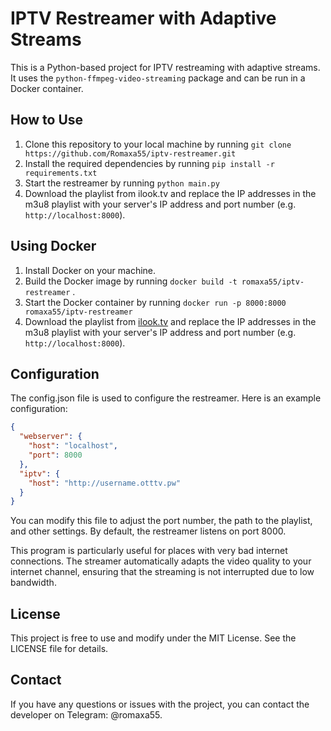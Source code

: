 # IPTV Restreamer with Adaptive Streams

This is a Python-based project for IPTV restreaming with adaptive streams. It uses the `python-ffmpeg-video-streaming` package and can be run in a Docker container.
## How to Use

1. Clone this repository to your local machine by running `git clone https://github.com/Romaxa55/iptv-restreamer.git`
2. Install the required dependencies by running `pip install -r requirements.txt`
3. Start the restreamer by running `python main.py`
4. Download the playlist from ilook.tv and replace the IP addresses in the m3u8 playlist with your server's IP address and port number (e.g. `http://localhost:8000`).

## Using Docker

1. Install Docker on your machine.
2. Build the Docker image by running `docker build -t romaxa55/iptv-restreamer` .
3. Start the Docker container by running `docker run -p 8000:8000 romaxa55/iptv-restreamer`
4. Download the playlist from [ilook.tv](https://ilook.tv) and replace the IP addresses in the m3u8 playlist with your server's IP address and port number (e.g. `http://localhost:8000`).

## Configuration

The config.json file is used to configure the restreamer. Here is an example configuration:
```json
{
  "webserver": {
    "host": "localhost",
    "port": 8000
  },
  "iptv": {
    "host": "http://username.otttv.pw"
  }
}
```
You can modify this file to adjust the port number, the path to the playlist, and other settings. By default, the restreamer listens on port 8000.


This program is particularly useful for places with very bad internet connections. The streamer automatically adapts the video quality to your internet channel, ensuring that the streaming is not interrupted due to low bandwidth.

## License

This project is free to use and modify under the MIT License. See the LICENSE file for details.

## Contact

If you have any questions or issues with the project, you can contact the developer on Telegram: @romaxa55.
